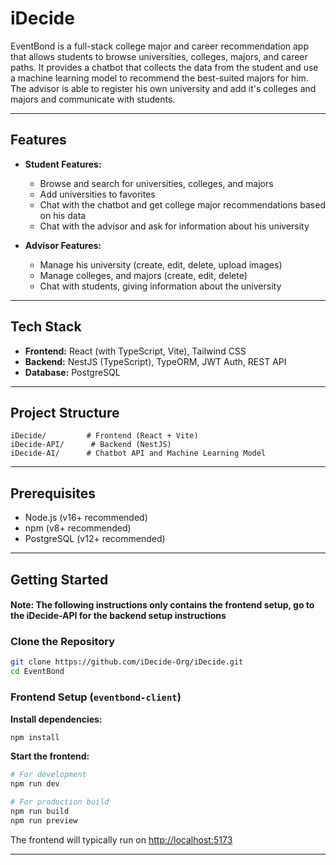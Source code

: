 # iDecide

EventBond is a full-stack college major and career recommendation app that allows students to browse universities, colleges, majors, and career paths. It provides a chatbot that collects the data from the student and use a machine learning model to recommend the best-suited majors for him. The advisor is able to register his own university and add it's colleges and majors and communicate with students.

---

## Features

- **Student Features:**
  - Browse and search for universities, colleges, and majors
  - Add universities to favorites
  - Chat with the chatbot and get college major recommendations based on his data
  - Chat with the advisor and ask for information about his university

- **Advisor Features:**
  - Manage his university (create, edit, delete, upload images)
  - Manage colleges, and majors (create, edit, delete)
  - Chat with students, giving information about the university
---

## Tech Stack

- **Frontend:** React (with TypeScript, Vite), Tailwind CSS
- **Backend:** NestJS (TypeScript), TypeORM, JWT Auth, REST API
- **Database:** PostgreSQL

---

## Project Structure

```
iDecide/         # Frontend (React + Vite)
iDecide-API/      # Backend (NestJS)
iDecide-AI/      # Chatbot API and Machine Learning Model
```

---

## Prerequisites

- Node.js (v16+ recommended)
- npm (v8+ recommended)
- PostgreSQL (v12+ recommended)

---

## Getting Started

#### Note: The following instructions only contains the frontend setup, go to the iDecide-API for the backend setup instructions

### **Clone the Repository**

```bash
git clone https://github.com/iDecide-Org/iDecide.git
cd EventBond
```

### **Frontend Setup (`eventbond-client`)**

**Install dependencies:**
```bash
npm install
```

**Start the frontend:**
```bash
# For development
npm run dev

# For production build
npm run build
npm run preview
```

The frontend will typically run on [http://localhost:5173](http://localhost:5173)

---